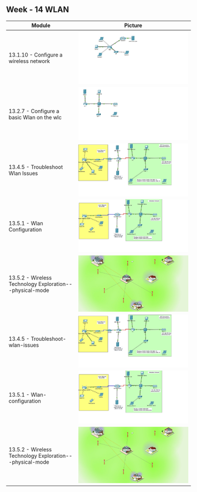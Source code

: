 
## Week - 14 WLAN

| Module | Picture  |
|--|--|
|13.1.10 - Configure a wireless network |![Alt text](./img/13110.jpg) |
|13.2.7 - Configure a basic Wlan on the wlc |![Alt text](./img/1327.jpg) |
|13.4.5 - Troubleshoot Wlan Issues |![Alt text](./img/1345.jpg) |
|13.5.1 - Wlan Configuration |![Alt text](./img/1351.jpg) |
|13.5.2 - Wireless Technology Exploration---physical-mode |![Alt text](./img/1352.jpg) |
|13.4.5 - Troubleshoot-wlan-issues |![Alt text](./img/1345.jpg) |
|13.5.1 - Wlan-configuration |![Alt text](./img/1351.jpg) |
|13.5.2 - Wireless Technology Exploration---physical-mode |![Alt text](./img/1352.jpg) |






